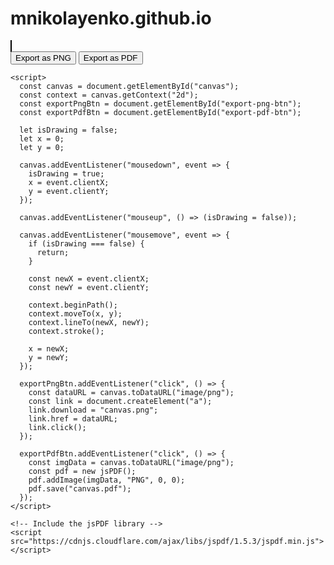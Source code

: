 # mnikolayenko.github.io

<html>
  <head>
    <style>
      #canvas {
        border: 1px solid black;
      }
    </style>
  </head>
  <body>
    <canvas id="canvas" width="500" height="500"></canvas>
    <br>
    <button id="export-png-btn">Export as PNG</button>
    <button id="export-pdf-btn">Export as PDF</button>

    <script>
      const canvas = document.getElementById("canvas");
      const context = canvas.getContext("2d");
      const exportPngBtn = document.getElementById("export-png-btn");
      const exportPdfBtn = document.getElementById("export-pdf-btn");

      let isDrawing = false;
      let x = 0;
      let y = 0;

      canvas.addEventListener("mousedown", event => {
        isDrawing = true;
        x = event.clientX;
        y = event.clientY;
      });

      canvas.addEventListener("mouseup", () => (isDrawing = false));

      canvas.addEventListener("mousemove", event => {
        if (isDrawing === false) {
          return;
        }

        const newX = event.clientX;
        const newY = event.clientY;

        context.beginPath();
        context.moveTo(x, y);
        context.lineTo(newX, newY);
        context.stroke();

        x = newX;
        y = newY;
      });

      exportPngBtn.addEventListener("click", () => {
        const dataURL = canvas.toDataURL("image/png");
        const link = document.createElement("a");
        link.download = "canvas.png";
        link.href = dataURL;
        link.click();
      });

      exportPdfBtn.addEventListener("click", () => {
        const imgData = canvas.toDataURL("image/png");
        const pdf = new jsPDF();
        pdf.addImage(imgData, "PNG", 0, 0);
        pdf.save("canvas.pdf");
      });
    </script>

    <!-- Include the jsPDF library -->
    <script src="https://cdnjs.cloudflare.com/ajax/libs/jspdf/1.5.3/jspdf.min.js"></script>
  </body>
</html>


